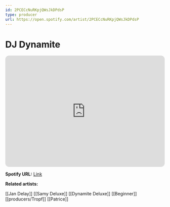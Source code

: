 ```yaml
---
id: 2PCECcNuRKpjQWsJkDPdsP
type: producer
url: https://open.spotify.com/artist/2PCECcNuRKpjQWsJkDPdsP
---
```

# DJ Dynamite

<iframe style="border-radius:12px" src="https://open.spotify.com/embed/artist/2PCECcNuRKpjQWsJkDPdsP" width="100%" height="352" frameBorder="0" allowfullscreen="" allow="autoplay; clipboard-write; encrypted-media; fullscreen; picture-in-picture" loading="lazy"></iframe>

**Spotify URL:** [Link](https://open.spotify.com/artist/2PCECcNuRKpjQWsJkDPdsP)

**Related artists:**

[[Jan Delay]]
[[Samy Deluxe]]
[[Dynamite Deluxe]]
[[Beginner]]
[[producers/Tropf]]
[[Patrice]]
